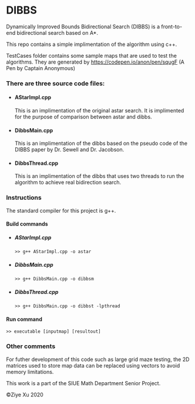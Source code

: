 # DIBBS
 Dynamically Improved Bounds Bidirectional Search (DIBBS) is a front-to-end bidirectional search based on A*.
 
 This repo contains a simple implimentation of the algorithm using c++.

 TestCases folder contains some sample maps that are used to test the algorithms. They are generated by https://codepen.io/anon/pen/squgF (A Pen by Captain Anonymous)

### There are three source code files:
 - #### AStarImpl.cpp
    
    This is an implimentation of the original astar search. It is implimented for the purpose of comparison between astar and dibbs.

 - #### DibbsMain.cpp
    
    This is an implimentation of the dibbs based on the pseudo code of the DIBBS paper by Dr. Sewell and Dr. Jacobson. 

 - #### DibbsThread.cpp

    This is an implimentation of the dibbs that uses two threads to run the algorithm to achieve real bidirection search.

### Instructions

The standard compiler for this project is g++. 
#### Build commands
 - ##### AStarImpl.cpp
    ``` 
    >> g++ AStarImpl.cpp -o astar
    ```
 - ##### DibbsMain.cpp
    ``` 
    >> g++ DibbsMain.cpp -o dibbsm
    ```
 - ##### DibbsThread.cpp
    ``` 
    >> g++ DibbsMain.cpp -o dibbst -lpthread 
    ```
#### Run command
```
>> executable [inputmap] [resultout]
```

### Other comments
For futher development of this code such as large grid maze testing, the 2D matrices used to store map data can be replaced using vectors to avoid memory limitations.

This work is a part of the SIUE Math Department Senior Project.

&copy;Ziye Xu 2020
